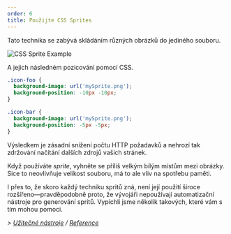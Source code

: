 ```yaml
---
order: 6
title: Použijte CSS Sprites
---
```


Tato technika se zabývá skládáním různých obrázků do jediného souboru.

<img id="img-sprite" src="http://browserdiet.com/en/assets/img/sprite-example.jpg" alt="CSS Sprite Example">

A jejich následném pozicování pomocí CSS.

```css
.icon-foo {
  background-image: url('mySprite.png');
  background-position: -10px -10px;
}

.icon-bar {
  background-image: url('mySprite.png');
  background-position: -5px -5px;
}
```

Výsledkem je zásadní snížení počtu HTTP požadavků a nehrozí tak zdržování načítání dalších zdrojů vašich stránek.

Když používáte *sprite*, vyhněte se příliš velkým bílým místům mezi obrázky. Sice to neovlivňuje velikost souboru, má to ale vliv na spotřebu paměti.

I přes to, že skoro každý techniku spritů zná, není její použití široce rozšířeno&mdash;pravděpodobně proto, že vývojáři nepoužívají automatizační nástroje pro generování spritů. Vypíchli jsme několik takových, které vám s tím mohou pomoci.

*> [Užitečné nástroje](https://github.com/zenorocha/browser-diet/wiki/Tools#wiki-use-css-sprites) / [Reference](https://github.com/zenorocha/browser-diet/wiki/References#use-css-sprites)*
